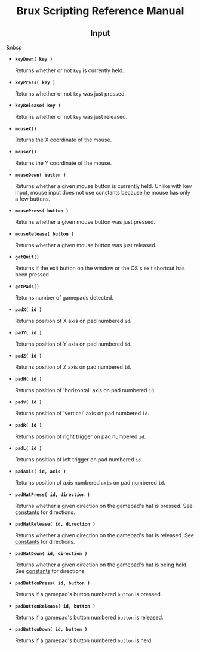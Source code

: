 # <center>**Brux Scripting Reference Manual**</center>
## <center>Input</center>



&nbsp

* <a name="keyDown"></a>**`keyDown( key )`**

  Returns whether or not `key` is currently held.

* <a name="keyPress"></a>**`keyPress( key )`**

  Returns whether or not `key` was just pressed.

* <a name="keyRelease"></a>**`keyRelease( key )`**

  Returns whether or not `key` was just released.

* <a name="mouseX"></a>**`mouseX()`**

  Returns the X coordinate of the mouse.

* <a name="mouseY"></a>**`mouseY()`**

  Returns the Y coordinate of the mouse.

* <a name="mouseDown"></a>**`mouseDown( button )`**

  Returns whether a given mouse button is currently held. Unlike with key input, mouse input does not use constants because he mouse has only a few buttons.

* <a name="mousePress"></a>**`mousePress( button )`**

  Returns whether a given mouse button was just pressed.

* <a name="mouseRelease"></a>**`mouseRelease( button )`**

  Returns whether a given mouse button was just released.

* <a name="getQuit"></a>**`getQuit()`**

  Returns if the exit button on the window or the OS's exit shortcut has been pressed.

* <a name="getPads"></a>**`getPads()`**

  Returns number of gamepads detected.

* <a name="padX"></a>**`padX( id )`**

  Returns position of X axis on pad numbered `id`.

* <a name="padY"></a>**`padY( id )`**

  Returns position of Y axis on pad numbered `id`.

* <a name="padZ"></a>**`padZ( id )`**

  Returns position of Z axis on pad numbered `id`.

* <a name="padH"></a>**`padH( id )`**

  Returns position of 'horizontal' axis on pad numbered `id`.

* <a name="padV"></a>**`padV( id )`**

  Returns position of 'vertical' axis on pad numbered `id`.

* <a name="padR"></a>**`padR( id )`**

  Returns position of right trigger on pad numbered `id`.

* <a name="padL"></a>**`padL( id )`**

  Returns position of left trigger on pad numbered `id`.

* <a name="padAxis"></a>**`padAxis( id, axis )`**

  Returns position of axis numbered `axis` on pad numbered `id`.

* <a name="padHatPress"></a>**`padHatPress( id, direction )`**

  Returns whether a given direction on the gamepad's hat is pressed. See [constants](constants.md#joystick) for directions.

* <a name="padHatRelease"></a>**`padHatRelease( id, direction )`**

  Returns whether a given direction on the gamepad's hat is released. See [constants](constants.md#joystick) for directions.

* <a name="padHatDown"></a>**`padHatDown( id, direction )`**

  Returns whether a given direction on the gamepad's hat is being held. See [constants](constants.md#joystick) for directions.

* <a name="padButtonPress"></a>**`padButtonPress( id, button )`**

  Returns if a gamepad's button numbered `button` is pressed.

* <a name="padButtonRelease"></a>**`padButtonRelease( id, button )`**

  Returns if a gamepad's button numbered `button` is released.

* <a name="padButtonDown"></a>**`padButtonDown( id, button )`**

  Returns if a gamepad's button numbered `button` is held.